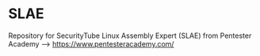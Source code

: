 # SLAE
Repository for SecurityTube Linux Assembly Expert (SLAE) from Pentester Academy --> https://www.pentesteracademy.com/
